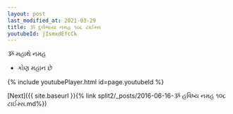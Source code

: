 ```yaml
---
layout: post
last_modified_at: 2021-03-29
title: ૐ દુર્લભાયા નમહ ૧૦૮ ટાઈમ્સ
youtubeId: jIsmxdEfcCk
---
```

 
 
 ૐ મહાથે નમહ  
 
 -  કોણ મહાન છે 
 
  
 
  
 
 
 
 
 
 


{% include youtubePlayer.html id=page.youtubeId %}
 
[Next]({{ site.baseurl }}{% link  split2/_posts/2016-06-16-ૐ હવિષ્ય નમહ ૧૦૮ ટાઈમ્સ.md%})
 
